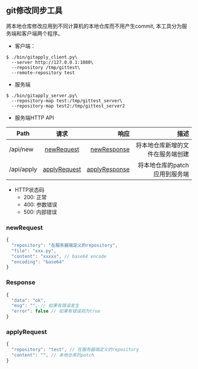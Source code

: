 ## git修改同步工具

將本地仓库修改应用到不同计算机的本地仓库而不用产生commit, 本工具分为服务端和客户端两个程序。


* 客户端：
```shell
$ ./bin/gitapply_client.py\
  --server http://127.0.0.1:1080\
  --repository /tmp/gittest\
  --remote-repository test
```


* 服务端
```
$ ./bin/gitapply_server.py\
  --repository-map test:/tmp/gittest_server\
  --repository-map test2:/tmp/gittest_server2
```

* 服务端HTTP API

| Path        | 请求           | 响应  | 描述 |
| ------------- |:-------------:| -----:| ----:|
| /api/new     | [newRequest](#newRequest) | [newResponse](#Response) | 将本地仓库新增的文件在服务端创建 |
| /api/apply      | [applyRequest](#applyRequest)      |   [applyResponse](#Response) | 将本地仓库的patch应用到服务端 |

* HTTP状态码
  * 200: 正常
  * 400: 参数错误
  * 500: 内部错误


### newRequest

```js
{
  "repository": "在服务器端定义的repository",
  "file": "xxx.py",
  "content": "xxxxx", // base64 encode
  "encoding": "base64"
}
```

### Response

```js
{
  "data": "ok",
  "msg": "", // 如果有错误发生
  "error": false // 如果有错误则为true
}
```

### applyRequest

```js
{
  "repository": "test", // 在服务器端定义的repository
  "content": "", // 本地仓库的patch
}
```
